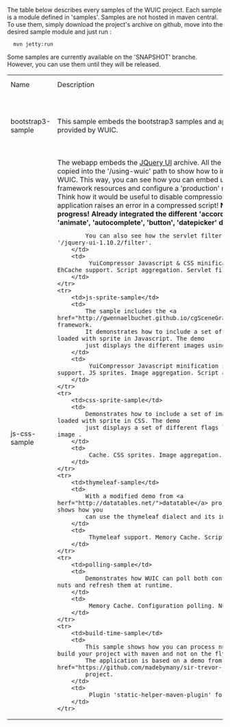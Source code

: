 The table below describes every samples of the WUIC project. Each sample is a module defined in 'samples'.
Samples are not hosted in maven central. To use them, simply download the project's archive on github, move
into the desired sample module and just run :

```
  mvn jetty:run
```

Some samples are currently available on the 'SNAPSHOT' branche. However, you can use them until they will be released.

<table width=100% height=100%>
    <tr>
        <td>Name</td>
        <td>Description</td>
        <td>Features demonstrated</td>
    </tr>
        <td>bootstrap3-sample</td>
        <td>
            This sample embeds the bootstrap3 samples and applies the Servlet filter provided by WUIC.
        </td>
        <td>
             YuiCompressor Javascript & CSS minification support. Script aggregation. Servlet filter.
        </td>
    </tr>
    <tr>
        <td>js-css-sample</td>
        <td>
            The webapp embeds the <a href="http://jqueryui.com/resources/download/jquery-ui-1.10.2.zip">JQuery UI</a> archive.
            All the demos have been copied into the '/using-wuic' path to show how to integrate them with WUIC.
            This way, you can see how you can embed uncompressed framework resources and configure a 'production' mode
            using WUIC. Think how it would be useful to disable compression to debug when your application raises an
            error in a compressed script!
            <b>
                NOTE : work in progress! Already integrated the different 'accordion', 'addClass', 'animate', 'autocomplete', 'button', 'datepicker' demos.
            </b>

            You can also see how the servlet filter works under the path '/jquery-ui-1.10.2/filter'.
        </td>
        <td>
             YuiCompressor Javascript & CSS minification support. EhCache support. Script aggregation. Servlet filter.
        </td>
    </tr>
    <tr>
        <td>js-sprite-sample</td>
        <td>
            The sample includes the <a href="http://gwennaelbuchet.github.io/cgSceneGraph/">cgSceneGraph</a> framework.
            It demonstrates how to include a set of images aggregated and loaded with sprite in Javascript. The demo
            just displays the different images using sprites.
        </td>
        <td>
             YuiCompressor Javascript minification support. EhCache support. JS sprites. Image aggregation. Script aggregation.
        </td>
    </tr>
    <tr>
        <td>css-sprite-sample</td>
        <td>
            Demonstrates how to include a set of images aggregated and loaded with sprite in CSS. The demo
            just displays a set of different flags loaded from a single image .
        </td>
        <td>
             Cache. CSS sprites. Image aggregation.
        </td>
    </tr>
    <tr>
        <td>thymeleaf-sample</td>
        <td>
            With a modified demo from <a herf="http://datatables.net/">datatable</a> project, this samples shows how you
            can use the thymeleaf dialect and its import processor.
        </td>
        <td>
             Thymeleaf support. Memory Cache. Script aggregation.
        </td>
    </tr>
    <tr>
        <td>polling-sample</td>
        <td>
            Demonstrates how WUIC can poll both configuration files and nuts and refresh them at runtime.
        </td>
        <td>
             Memory Cache. Configuration polling. Nut polling.
        </td>
    </tr>
    <tr>
        <td>build-time-sample</td>
        <td>
            This sample shows how you can process nuts with WUIC when you build your project with maven and not on the fly.
            The application is based on a demo from the famous <a href="https://github.com/madebymany/sir-trevor-js">Sir Trevor</a>
            project.
        </td>
        <td>
             Plugin 'static-helper-maven-plugin' for maven.
        </td>
    </tr>
</table>

